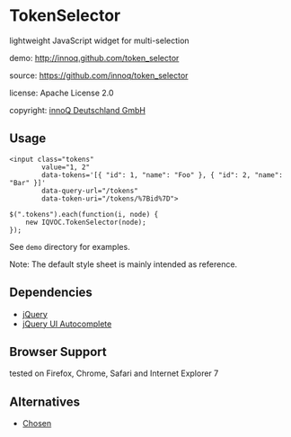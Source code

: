 TokenSelector
=============

lightweight JavaScript widget for multi-selection

demo: http://innoq.github.com/token_selector

source: https://github.com/innoq/token_selector

license: Apache License 2.0

copyright: [innoQ Deutschland GmbH](http://innoq.com)


Usage
-----

    <input class="tokens"
            value="1, 2"
            data-tokens='[{ "id": 1, "name": "Foo" }, { "id": 2, "name": "Bar" }]'
            data-query-url="/tokens"
            data-token-uri="/tokens/%7Bid%7D">

    $(".tokens").each(function(i, node) {
        new IQVOC.TokenSelector(node);
    });

See `demo` directory for examples.

Note: The default style sheet is mainly intended as reference.


Dependencies
------------

* [jQuery](http://jquery.com)
* [jQuery UI Autocomplete](http://jqueryui.com/demos/autocomplete/)


Browser Support
---------------

tested on Firefox, Chrome, Safari and Internet Explorer 7


Alternatives
------------

* [Chosen](http://harvesthq.github.com/chosen/)
